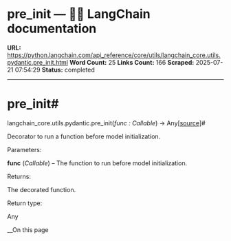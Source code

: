 # pre_init — 🦜🔗 LangChain  documentation

**URL:** https://python.langchain.com/api_reference/core/utils/langchain_core.utils.pydantic.pre_init.html
**Word Count:** 25
**Links Count:** 166
**Scraped:** 2025-07-21 07:54:29
**Status:** completed

---

# pre\_init\#

langchain\_core.utils.pydantic.pre\_init\(_func : Callable_\) → Any[\[source\]](https://python.langchain.com/api_reference/_modules/langchain_core/utils/pydantic.html#pre_init)\#     

Decorator to run a function before model initialization.

Parameters:     

**func** \(_Callable_\) – The function to run before model initialization.

Returns:     

The decorated function.

Return type:     

Any

__On this page